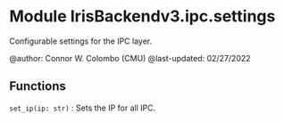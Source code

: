 Module IrisBackendv3.ipc.settings
=================================
Configurable settings for the IPC layer.

@author: Connor W. Colombo (CMU)
@last-updated: 02/27/2022

Functions
---------

    
`set_ip(ip: str)`
:   Sets the IP for all IPC.